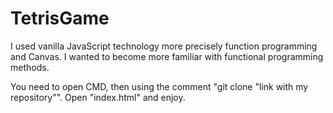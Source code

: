 # TetrisGame

I used vanilla JavaScript technology more precisely function programming and Canvas. I wanted to become more familiar with functional programming methods. 

You need to open CMD, then using the comment "git clone "link with my repository"". Open "index.html" and enjoy.
